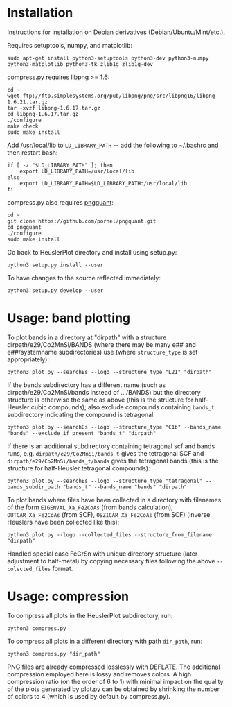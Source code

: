 # Installation

Instructions for installation on Debian derivatives (Debian/Ubuntu/Mint/etc.).

Requires setuptools, numpy, and matplotlib:

    sudo apt-get install python3-setuptools python3-dev python3-numpy python3-matplotlib python3-tk zlib1g zlib1g-dev

compress.py requires libpng >= 1.6:

    cd ~
    wget ftp://ftp.simplesystems.org/pub/libpng/png/src/libpng16/libpng-1.6.21.tar.gz
    tar -xvzf libpng-1.6.17.tar.gz
    cd libpng-1.6.17.tar.gz
    ./configure
    make check
    sudo make install

Add /usr/local/lib to `LD_LIBRARY_PATH` -- add the following to ~/.bashrc and then restart bash:

    if [ -z "$LD_LIBRARY_PATH" ]; then
        export LD_LIBRARY_PATH=/usr/local/lib
    else
        export LD_LIBRARY_PATH=$LD_LIBRARY_PATH:/usr/local/lib
    fi

compress.py also requires [pngquant](https://pngquant.org/):

    cd ~
    git clone https://github.com/pornel/pngquant.git
    cd pngquant
    ./configure
    sudo make install

Go back to HeuslerPlot directory and install using setup.py:

    python3 setup.py install --user

To have changes to the source reflected immediately:

    python3 setup.py develop --user

# Usage: band plotting

To plot bands in a directory at "dirpath" with a structure dirpath/e29/Co2MnSi/BANDS (where there may be many e## and e##/systemname subdirectories) use (where `structure_type` is set appropriately):

    python3 plot.py --searchEs --logo --structure_type "L21" "dirpath"

If the bands subdirectory has a different name (such as dirpath/e29/Co2MnSi/bands instead of .../BANDS) but the directory structure is otherwise the same as above (this is the structure for half-Heusler cubic compounds); also exclude compounds containing `bands_t` subdirectory indicating the compound is tetragonal:

    python3 plot.py --searchEs --logo --structure_type "C1b" --bands_name "bands" --exclude_if_present "bands_t" "dirpath"

If there is an additional subdirectory containing tetragonal scf and bands runs, e.g. `dirpath/e29/Co2MnSi/bands_t` gives the tetragonal SCF and `dirpath/e29/Co2MnSi/bands_t/bands` gives the tetragonal bands (this is the structure for half-Heusler tetragonal compounds):

    python3 plot.py --searchEs --logo --structure_type "tetragonal" --bands_subdir_path "bands_t" --bands_name "bands" "dirpath"

To plot bands where files have been collected in a directory with filenames of the form `EIGENVAL_Xa_Fe2CoAs` (from bands calculation), `OUTCAR_Xa_Fe2CoAs` (from SCF), `OSZICAR_Xa_Fe2CoAs` (from SCF) (inverse Heuslers have been collected like this):

    python3 plot.py --logo --collected_files --structure_from_filename "dirpath"

Handled special case FeCrSn with unique directory structure (later adjustment to half-metal) by copying necessary files following the above `--colected_files` format.

# Usage: compression

To compress all plots in the HeuslerPlot subdirectory, run:

    python3 compress.py

To compress all plots in a different directory with path `dir_path`, run:

    python3 compress.py "dir_path"

PNG files are already compressed losslessly with DEFLATE. The additional compression employed here is lossy and removes colors. A high compression ratio (on the order of 6 to 1) with minimal impact on the quality of the plots generated by plot.py can be obtained by shrinking the number of colors to 4 (which is used by default by compress.py).
